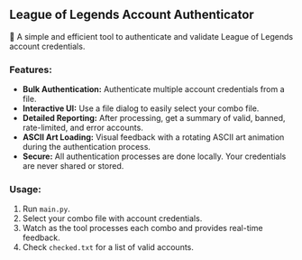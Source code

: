 ## **League of Legends Account Authenticator**
🔐 A simple and efficient tool to authenticate and validate League of Legends account credentials.

### **Features:**
- **Bulk Authentication:** Authenticate multiple account credentials from a file.
- **Interactive UI:** Use a file dialog to easily select your combo file.
- **Detailed Reporting:** After processing, get a summary of valid, banned, rate-limited, and error accounts.
- **ASCII Art Loading:** Visual feedback with a rotating ASCII art animation during the authentication process.
- **Secure:** All authentication processes are done locally. Your credentials are never shared or stored.

### **Usage:**
1. Run `main.py`.
2. Select your combo file with account credentials.
3. Watch as the tool processes each combo and provides real-time feedback.
4. Check `checked.txt` for a list of valid accounts.
